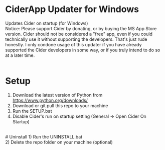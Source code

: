 # CiderApp Updater for Windows
 Updates Cider on startup (for Windows)<br>
 Notice: Please support Cider by donating, or by buying the MS App Store version. Cider should not be considered a "free" app, even if you could technically use it without supporting the developers. That's just rude honestly. I only condone usage of this updater if you have already supported the Cider developers in some way, or if you truly intend to do so at a later time.<br>
<br>
# Setup
 1) Download the latest version of Python from https://www.python.org/downloads/
 2) Download or git pull this repo to your machine<br>
 3) Run the SETUP.bat<br>
 4) Disable Cider's run on startup setting (General -> Open Cider On Startup)<br>
<br>
# Uninstall
 1) Run the UNINSTALL.bat<br>
 2) Delete the repo folder on your machine (optional)
